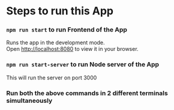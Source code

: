 # Steps to run this App

### `npm run start` to run Frontend of the App

Runs the app in the development mode.\
Open [http://localhost:8080](http://localhost:8080) to view it in your browser.

### `npm run start-server` to run Node server of the App

This will run the server on port 3000

### Run both the above commands in 2 different terminals simultaneously

